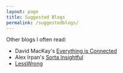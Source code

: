 ```yaml
---
layout: page
title: Suggested Blogs
permalink: /suggestedblogs/
---
```


Other blogs I often read:
- David MacKay's [Everything is Connected](https://itila.blogspot.com/)
- Alex Irpan's [Sorta Insightful](https://www.alexirpan.com/)
- [LessWrong](https://www.lesswrong.com/)
